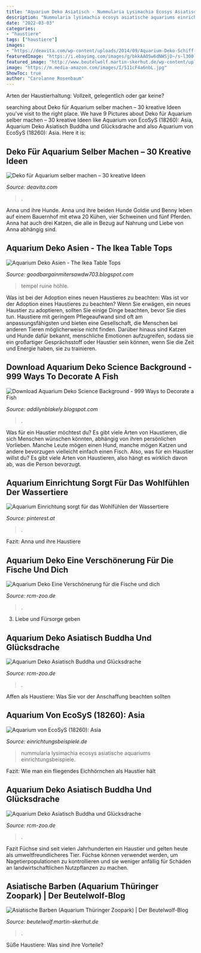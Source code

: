 ```yaml
---
title: "Aquarium Deko Asiatisch - Nummularia Lysimachia Ecosys Asiatische Aquariums Einrichtungsbeispiele"
description: "Nummularia lysimachia ecosys asiatische aquariums einrichtungsbeispiele"
date: "2022-03-03"
categories:
- "haustiere"
tags: ["haustiere"]
images:
- "https://deavita.com/wp-content/uploads/2014/09/Aquarium-Deko-Schiff-alte-Spielzeuge-Wasserpflanzen-Sand.jpg"
featuredImage: "https://i.ebayimg.com/images/g/bkkAAOSw6dNWSjD~/s-l300.jpg"
featured_image: "http://www.beutelwolf.martin-skerhut.de/wp-content/uploads/2014/06/asiatischebarben-aquariumerfurt.jpg"
image: "https://m.media-amazon.com/images/I/511cF4a6nbL.jpg"
ShowToc: true
author: "Carolanne Rosenbaum"
---
```



Arten der Haustierhaltung: Vollzeit, gelegentlich oder gar keine?

	

		
searching about Deko für Aquarium selber machen – 30 kreative Ideen you've visit to the right place. We have 9 Pictures about Deko für Aquarium selber machen – 30 kreative Ideen like Aquarium von EcoSyS (18260): Asia, Aquarium Deko Asiatisch Buddha und Glücksdrache and also Aquarium von EcoSyS (18260): Asia. Here it is:
		
    
## Deko Für Aquarium Selber Machen – 30 Kreative Ideen

<img loading=lazy src="https://deavita.com/wp-content/uploads/2014/09/Aquarium-Deko-Schiff-alte-Spielzeuge-Wasserpflanzen-Sand.jpg" onerror="this.onerror=null;this.src='https://tse2.mm.bing.net/th?id=OIP.m6Ns-h6g6eiHzwVh1VbzuwHaE6&amp;pid=15.1';" alt="Deko für Aquarium selber machen – 30 kreative Ideen">

_Source: deavita.com_

>. 

	

Anna und ihre Hunde.
Anna und ihre beiden Hunde Goldie und Benny leben auf einem Bauernhof mit etwa 20 Kühen, vier Schweinen und fünf Pferden. Anna hat auch drei Katzen, die alle in Bezug auf Nahrung und Liebe von Anna abhängig sind.

    
## Aquarium Deko Asien - The Ikea Table Tops

<img loading=lazy src="https://i.ebayimg.com/images/g/bkkAAOSw6dNWSjD~/s-l300.jpg" onerror="this.onerror=null;this.src='https://tse3.mm.bing.net/th?id=OIP.VBq5fr1Stg1ouWK15FlqtgAAAA&amp;pid=15.1';" alt="Aquarium Deko Asien - The Ikea Table Tops">

_Source: goodbargainmitersawdw703.blogspot.com_

>tempel ruine höhle. 

	

Was ist bei der Adoption eines neuen Haustieres zu beachten: Was ist vor der Adoption eines Haustieres zu beachten?
Wenn Sie erwägen, ein neues Haustier zu adoptieren, sollten Sie einige Dinge beachten, bevor Sie dies tun. Haustiere mit geringem Pflegeaufwand sind oft am anpassungsfähigsten und bieten eine Gesellschaft, die Menschen bei anderen Tieren möglicherweise nicht finden. Darüber hinaus sind Katzen und Hunde dafür bekannt, menschliche Emotionen aufzugreifen, sodass sie ein großartiger Gesprächsstoff oder Haustier sein können, wenn Sie die Zeit und Energie haben, sie zu trainieren.

    
## Download Aquarium Deko Science Background - 999 Ways To Decorate A Fish

<img loading=lazy src="https://i.pinimg.com/originals/e4/f1/a3/e4f1a36fb46d72451b0ac5b40ad7a8a5.jpg" onerror="this.onerror=null;this.src='https://tse3.mm.bing.net/th?id=OIP.k1bU7A6wZ0lFQ7TmADctFwHaFq&amp;pid=15.1';" alt="Download Aquarium Deko Science Background - 999 Ways to Decorate a Fish">

_Source: addilynblakely.blogspot.com_

>. 

	

Was für ein Haustier möchtest du?
Es gibt viele Arten von Haustieren, die sich Menschen wünschen könnten, abhängig von ihren persönlichen Vorlieben. Manche Leute mögen einen Hund, manche mögen Katzen und andere bevorzugen vielleicht einfach einen Fisch. Also, was für ein Haustier willst du? Es gibt viele Arten von Haustieren, also hängt es wirklich davon ab, was die Person bevorzugt.

    
## Aquarium Einrichtung Sorgt Für Das Wohlfühlen Der Wassertiere

<img loading=lazy src="https://i.pinimg.com/originals/8c/86/52/8c8652184f100ffd7be495f9f587cf0d.jpg" onerror="this.onerror=null;this.src='https://tse2.mm.bing.net/th?id=OIP.3Ke2Zct7IRRKZJLid0LeyQHaGh&amp;pid=15.1';" alt="Aquarium Einrichtung sorgt für das Wohlfühlen der Wassertiere">

_Source: pinterest.at_

>. 

	

Fazit: Anna und ihre Haustiere

    
## Aquarium Deko Eine Verschönerung Für Die Fische Und Dich

<img loading=lazy src="https://rcm-zoo.de/wp-content/uploads/2021/06/aquarium-deko-768x512.jpg" onerror="this.onerror=null;this.src='https://tse4.mm.bing.net/th?id=OIP.6YWfjVxxSGT8By6K9abV9gHaE8&amp;pid=15.1';" alt="Aquarium Deko Eine Verschönerung für die Fische und dich">

_Source: rcm-zoo.de_

>. 

	

3. Liebe und Fürsorge geben

    
## Aquarium Deko Asiatisch Buddha Und Glücksdrache

<img loading=lazy src="https://rcm-zoo.de/wp-content/uploads/2021/05/aquarium-deko-asiatisch.png" onerror="this.onerror=null;this.src='https://tse1.mm.bing.net/th?id=OIP.aevgu-ytgZIlcyOPD9D_cgAAAA&amp;pid=15.1';" alt="Aquarium Deko Asiatisch Buddha und Glücksdrache">

_Source: rcm-zoo.de_

>. 

	

Affen als Haustiere: Was Sie vor der Anschaffung beachten sollten

    
## Aquarium Von EcoSyS (18260): Asia

<img loading=lazy src="https://www.einrichtungsbeispiele.de/images_18260/h1080_w1920/aquarium-hauptansicht-von-asia__a72beb56689b32293f4cf041d1ae2f4f.jpg" onerror="this.onerror=null;this.src='https://tse1.mm.bing.net/th?id=OIP.qRFlCcEUyWf960VP2m_XRAHaFj&amp;pid=15.1';" alt="Aquarium von EcoSyS (18260): Asia">

_Source: einrichtungsbeispiele.de_

>nummularia lysimachia ecosys asiatische aquariums einrichtungsbeispiele. 

	

Fazit: Wie man ein fliegendes Eichhörnchen als Haustier hält

    
## Aquarium Deko Asiatisch Buddha Und Glücksdrache

<img loading=lazy src="https://m.media-amazon.com/images/I/511cF4a6nbL.jpg" onerror="this.onerror=null;this.src='https://tse3.mm.bing.net/th?id=OIP.lq3HwOH8Wr98HBtP1Ck_gQHaHO&amp;pid=15.1';" alt="Aquarium Deko Asiatisch Buddha und Glücksdrache">

_Source: rcm-zoo.de_

>. 

	

Fazit
Füchse sind seit vielen Jahrhunderten ein Haustier und gelten heute als umweltfreundlicheres Tier. Füchse können verwendet werden, um Nagetierpopulationen zu kontrollieren und sie weniger anfällig für Schäden an landwirtschaftlichen Nutzpflanzen zu machen.

    
## Asiatische Barben (Aquarium Thüringer Zoopark) | Der Beutelwolf-Blog

<img loading=lazy src="http://www.beutelwolf.martin-skerhut.de/wp-content/uploads/2014/06/asiatischebarben-aquariumerfurt.jpg" onerror="this.onerror=null;this.src='https://tse3.mm.bing.net/th?id=OIP.dwJBuDfUHSPJAhQEFqTGTgHaFj&amp;pid=15.1';" alt="Asiatische Barben (Aquarium Thüringer Zoopark) | Der Beutelwolf-Blog">

_Source: beutelwolf.martin-skerhut.de_

>. 

	

Süße Haustiere: Was sind ihre Vorteile?

